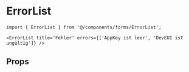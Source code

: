 # ErrorList

```tsx
import { ErrorList } from '@/components/forms/ErrorList';

<ErrorList title='Fehler' errors={['AppKey ist leer', 'DevEUI ist ungültig']} />
```

## Props

